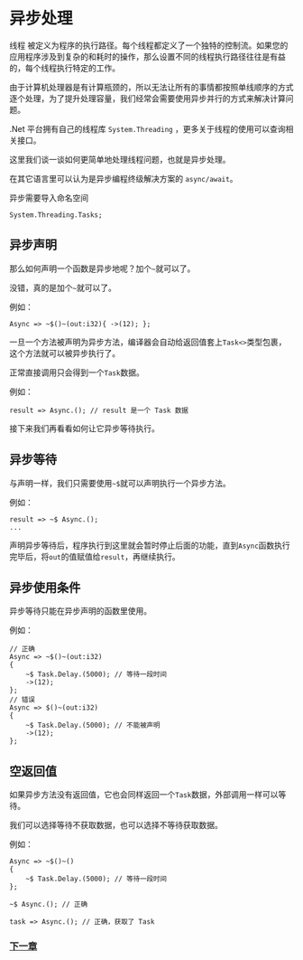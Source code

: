 # 异步处理
线程 被定义为程序的执行路径。每个线程都定义了一个独特的控制流。如果您的应用程序涉及到复杂的和耗时的操作，那么设置不同的线程执行路径往往是有益的，每个线程执行特定的工作。  

由于计算机处理器是有计算瓶颈的，所以无法让所有的事情都按照单线顺序的方式逐个处理，为了提升处理容量，我们经常会需要使用异步并行的方式来解决计算问题。  

.Net 平台拥有自己的线程库 `System.Threading` ，更多关于线程的使用可以查询相关接口。  

这里我们谈一谈如何更简单地处理线程问题，也就是异步处理。  

在其它语言里可以认为是异步编程终级解决方案的 `async/await`。  

异步需要导入命名空间
```
System.Threading.Tasks;
```
## 异步声明
那么如何声明一个函数是异步地呢？加个`~`就可以了。

没错，真的是加个`~`就可以了。

例如：
```
Async => ~$()~(out:i32){ ->(12); };
```
一旦一个方法被声明为异步方法，编译器会自动给返回值套上`Task<>`类型包裹，这个方法就可以被异步执行了。

正常直接调用只会得到一个`Task`数据。

例如：
```
result => Async.(); // result 是一个 Task 数据
```
接下来我们再看看如何让它异步等待执行。
## 异步等待
与声明一样，我们只需要使用`~$`就可以声明执行一个异步方法。

例如：
```
result => ~$ Async.(); 
...
```
声明异步等待后，程序执行到这里就会暂时停止后面的功能，直到`Async`函数执行完毕后，将`out`的值赋值给`result`，再继续执行。
## 异步使用条件
异步等待只能在异步声明的函数里使用。

例如：
```
// 正确
Async => ~$()~(out:i32)
{ 
    ~$ Task.Delay.(5000); // 等待一段时间
    ->(12); 
};
// 错误
Async => $()~(out:i32)
{ 
    ~$ Task.Delay.(5000); // 不能被声明
    ->(12); 
};
```
## 空返回值
如果异步方法没有返回值，它也会同样返回一个`Task`数据，外部调用一样可以等待。

我们可以选择等待不获取数据，也可以选择不等待获取数据。

例如：
```
Async => ~$()~()
{
    ~$ Task.Delay.(5000); // 等待一段时间
};

~$ Async.(); // 正确

task => Async.(); // 正确，获取了 Task
```
### [下一章](泛型.md)